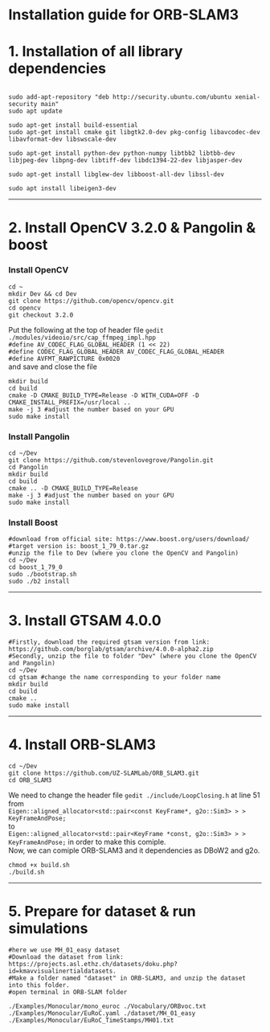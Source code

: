 # Installation guide for ORB-SLAM3
# 1. Installation of all library dependencies
```shell

sudo add-apt-repository "deb http://security.ubuntu.com/ubuntu xenial-security main"
sudo apt update

sudo apt-get install build-essential
sudo apt-get install cmake git libgtk2.0-dev pkg-config libavcodec-dev libavformat-dev libswscale-dev

sudo apt-get install python-dev python-numpy libtbb2 libtbb-dev libjpeg-dev libpng-dev libtiff-dev libdc1394-22-dev libjasper-dev

sudo apt-get install libglew-dev libboost-all-dev libssl-dev

sudo apt install libeigen3-dev

```
---

# 2. Install OpenCV 3.2.0 & Pangolin & boost
### Install OpenCV
```shell
cd ~
mkdir Dev && cd Dev
git clone https://github.com/opencv/opencv.git
cd opencv
git checkout 3.2.0
```
Put the following at the top of header file `gedit ./modules/videoio/src/cap_ffmpeg_impl.hpp`  
`#define AV_CODEC_FLAG_GLOBAL_HEADER (1 << 22)`  
`#define CODEC_FLAG_GLOBAL_HEADER AV_CODEC_FLAG_GLOBAL_HEADER`  
`#define AVFMT_RAWPICTURE 0x0020`  
and save and close the file
```shell
mkdir build
cd build
cmake -D CMAKE_BUILD_TYPE=Release -D WITH_CUDA=OFF -D CMAKE_INSTALL_PREFIX=/usr/local ..
make -j 3 #adjust the number based on your GPU
sudo make install
```

### Install Pangolin
```shell
cd ~/Dev
git clone https://github.com/stevenlovegrove/Pangolin.git
cd Pangolin 
mkdir build 
cd build 
cmake .. -D CMAKE_BUILD_TYPE=Release 
make -j 3 #adjust the number based on your GPU
sudo make install
```

### Install Boost
```shell
#download from official site: https://www.boost.org/users/download/
#target version is: boost_1_79_0.tar.gz
#unzip the file to Dev (where you clone the OpenCV and Pangolin)
cd ~/Dev
cd boost_1_79_0
sudo ./bootstrap.sh
sudo ./b2 install
```

---

# 3. Install GTSAM 4.0.0
```shell
#Firstly, download the required gtsam version from link: https://github.com/borglab/gtsam/archive/4.0.0-alpha2.zip
#Secondly, unzip the file to folder "Dev" (where you clone the OpenCV and Pangolin)
cd ~/Dev
cd gtsam #change the name corresponding to your folder name
mkdir build
cd build
cmake ..
sudo make install
```
---


# 4. Install ORB-SLAM3
```shell
cd ~/Dev
git clone https://github.com/UZ-SLAMLab/ORB_SLAM3.git 
cd ORB_SLAM3
```
We need to change the header file `gedit ./include/LoopClosing.h` at line 51  
from  
`Eigen::aligned_allocator<std::pair<const KeyFrame*, g2o::Sim3> > > KeyFrameAndPose;`  
to  
`Eigen::aligned_allocator<std::pair<KeyFrame *const, g2o::Sim3> > > KeyFrameAndPose;`
in order to make this comiple.  
Now, we can comiple ORB-SLAM3 and it dependencies as DBoW2 and g2o.  
```shell
chmod +x build.sh
./build.sh
```
---

# 5. Prepare for dataset & run simulations
```shell
#here we use MH_01_easy dataset
#Download the dataset from link: https://projects.asl.ethz.ch/datasets/doku.php?id=kmavvisualinertialdatasets.
#Make a folder named "dataset" in ORB-SLAM3, and unzip the dataset into this folder.
#open terminal in ORB-SLAM folder

./Examples/Monocular/mono_euroc ./Vocabulary/ORBvoc.txt ./Examples/Monocular/EuRoC.yaml ./dataset/MH_01_easy ./Examples/Monocular/EuRoC_TimeStamps/MH01.txt
```
